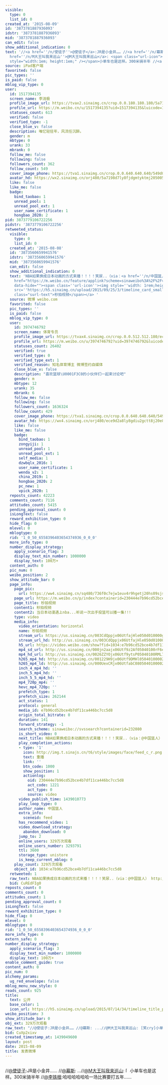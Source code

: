 ```yaml
---
visible:
  type: 0
  list_id: 0
created_at: '2015-08-09'
id: '3873781887936093'
idstr: '3873781887936093'
mid: '3873781887936093'
can_edit: false
show_additional_indication: 0
text: '//<a href=''/n/使徒子''>@使徒子</a>:JR是小金井…… //<a href=''/n/幕斯''>@幕斯</a>: ...//<a
  href=''/n/M大王叫我来巡山''>@M大王叫我来巡山</a>: <span class="url-icon"><img alt=[笑cry] src="https://h5.sinaimg.cn/m/emoticon/icon/default/d_xiaoku-f2bd11b506.png"
  style="width:1em; height:1em;" /></span>小单车也是这样。300米骑半年 //<a href=''/n/李铁根''>@李铁根</a>:哈哈哈哈哈哈一场比赛要打五年……'
source: iPad客户端
favorited: false
pic_types: ''
is_paid: false
mblog_vip_type: 0
user:
  id: 1517394135
  screen_name: 李消极
  profile_image_url: https://tvax2.sinaimg.cn/crop.0.0.180.180.180/5a7198d7ly8fjdgmtyktmj20500500so.jpg?KID=imgbed,tva&Expires=1606399543&ssig=uvsFeY8clS
  profile_url: https://m.weibo.cn/u/1517394135?uid=1517394135&luicode=10000011&lfid=2304131517394135_-_WEIBO_SECOND_PROFILE_WEIBO
  statuses_count: 613
  verified: false
  verified_type: -1
  close_blue_v: false
  description: 唯忆轻狂年，风流任沉醉。
  gender: m
  mbtype: 0
  urank: 33
  mbrank: 0
  follow_me: false
  following: false
  followers_count: 362
  follow_count: 549
  cover_image_phone: https://tva1.sinaimg.cn/crop.0.0.640.640.640/549d0121tw1egm1kjly3jj20hs0hsq4f.jpg
  avatar_hd: https://wx2.sinaimg.cn/orj480/5a7198d7ly8fjdgmtyktmj20500500so.jpg
  like: false
  like_me: false
  badge:
    bind_taobao: 1
    unread_pool: 1
    unread_pool_ext: 1
    user_name_certificate: 1
    hongbao_2020: 2
pid: 3873779106722256
pidstr: '3873779106722256'
retweeted_status:
  visible:
    type: 0
    list_id: 0
  created_at: '2015-08-08'
  id: '3873560659941576'
  idstr: '3873560659941576'
  mid: '3873560659941576'
  can_edit: false
  show_additional_indication: 0
  text: 'NBA如果换成日本动画的方式来播！！！！笑尿..（via：<a href=''/n/中国篮人''>@中国篮人</a>） <a data-url="http://t.cn/RLQ1BU3"
    href="https://m.weibo.cn/feature/applink?scheme=sinaweibo%3A%2F%2Fvideotimeline%3Fmid%3D3873560659941576%26oid%3D1034%3Ae7b96cd52bce4b7df11ca446bc7cc5d8%26url_type%3D39%26object_type%3Dvideo%26pos%3D1"
    data-hide=""><span class=''url-icon''><img style=''width: 1rem;height: 1rem''
    src=''https://h5.sinaimg.cn/upload/2015/09/25/3/timeline_card_small_video_default.png''></span><span
    class="surl-text">秒拍视频</span></a> '
  source: 微博 weibo.com
  favorited: false
  pic_types: ''
  is_paid: false
  mblog_vip_type: 0
  user:
    id: 3974746792
    screen_name: 体育专员
    profile_image_url: https://tvax4.sinaimg.cn/crop.0.0.512.512.180/ece9d2a8ly8gdiu2gctt8j20e80e874s.jpg?KID=imgbed,tva&Expires=1606399543&ssig=9SluwJQZEf
    profile_url: https://m.weibo.cn/u/3974746792?uid=3974746792&luicode=10000011&lfid=2304131517394135_-_WEIBO_SECOND_PROFILE_WEIBO
    statuses_count: 26402
    verified: true
    verified_type: 0
    verified_type_ext: 1
    verified_reason: 知名体育博主 微博签约自媒体
    close_blue_v: false
    description: "喜欢篮球\U0001F3C0的小伙伴们一起来讨论吧"
    gender: m
    mbtype: 12
    urank: 35
    mbrank: 6
    follow_me: false
    following: false
    followers_count: 1636324
    follow_count: 429
    cover_image_phone: https://tva1.sinaimg.cn/crop.0.0.640.640.640/549d0121tw1egm1kjly3jj20hs0hsq4f.jpg
    avatar_hd: https://wx4.sinaimg.cn/orj480/ece9d2a8ly8gdiu2gctt8j20e80e874s.jpg
    like: false
    like_me: false
    badge:
      bind_taobao: 1
      zongyiji: 1
      unread_pool: 1
      unread_pool_ext: 1
      self_media: 1
      dzwbqlx_2016: 1
      user_name_certificate: 1
      wenda_v2: 1
      china_2019: 1
      hongbao_2020: 2
      pc_new: 1
      vpick_2020: 1
  reposts_count: 42223
  comments_count: 7116
  attitudes_count: 5415
  pending_approval_count: 0
  isLongText: false
  reward_exhibition_type: 0
  hide_flag: 0
  mlevel: 0
  mblogtype: 0
  rid: '1_0_50_6558396403654374936_0_0_0'
  more_info_type: 0
  number_display_strategy:
    apply_scenario_flag: 3
    display_text_min_number: 1000000
    display_text: 100万+
  content_auth: 0
  pic_num: 0
  weibo_position: 2
  show_attitude_bar: 0
  page_info:
    page_pic:
      url: https://ww4.sinaimg.cn/sq480/736f0c7ejw1euv4r9hgetj20hs09sjsa.jpg
    page_url: https://m.weibo.cn/p/index?containerid=230444e7b96cd52bce4b7df11ca446bc7cc5d8&url_type=39&object_type=video&pos=2&luicode=10000011&lfid=2304131517394135_-_WEIBO_SECOND_PROFILE_WEIBO
    page_title: 秒拍视频
    content1: 秒拍视频
    content2: 当日本动漫遇上nba...听说一次出手投篮可以播一集!!!
    type: video
    media_info:
      video_orientation: horizontal
      name: 秒拍视频
      stream_url: https://us.sinaimg.cn/003CdQppjx06UtfajHle050d010000g50k01.m3u8?ori=0&ps=1CwnkDw1GXwCQx&Expires=1606392343&ssig=vIF%2BNtyL95&KID=unistore,video
      stream_url_hd: http://us.sinaimg.cn/003CdQppjx06UtfajHle050d010000g50k01.m3u8?ori=0&ps=1CwnkDw1GXwCQx&Expires=1606392343&ssig=vIF%2BNtyL95&KID=unistore,video
      h5_url: https://video.weibo.com/show?fid=1034:e7b96cd52bce4b7df11ca446bc7cc5d8
      mp4_sd_url: http://us.sinaimg.cn/000jn2aajx06Utf9z2Af05040100rF6e0k01.mp4?ori=0&ps=1CwnkDw1GXwCQx&Expires=1606392343&ssig=FTVy%2FplbJl&KID=unistore,video
      mp4_hd_url: http://us.sinaimg.cn/0026ZZYOjx06Utf9ytsP05040100RML70k01.mp4?ori=0&ps=1CwnkDw1GXwCQx&Expires=1606392343&ssig=T1wB8xiLXg&KID=unistore,video
      h265_mp4_hd: http://us.sinaimg.cn/001229H9jx06Utf9DMHl0504010000220k01.m3u8?ori=0&ps=1CwnkDw1GXwCQx&Expires=1606392343&ssig=tvKoFH8gDM&KID=unistore,video
      h265_mp4_ld: http://us.sinaimg.cn/000UexCRjx06UtfabC080504010000220k01.m3u8?ori=0&ps=1CwnkDw1GXwCQx&Expires=1606392343&ssig=oK23UR%2B1td&KID=unistore,video
      inch_4_mp4_hd: ''
      inch_5_mp4_hd: ''
      inch_5_5_mp4_hd: ''
      mp4_720p_mp4: ''
      hevc_mp4_720p: ''
      prefetch_type: 1
      prefetch_size: 262144
      act_status: 1
      protocol: general
      media_id: e7b96cd52bce4b7df11ca446bc7cc5d8
      origin_total_bitrate: 0
      duration: 141
      forward_strategy: -1
      search_scheme: sinaweibo://svssearch?containerid=232080
      is_short_video: 0
      next_title: NBA如果换成日本动画的方式来播！！！！笑尿..（via：@中国篮人） ​​​
      play_completion_actions:
      - type: '1'
        icon: http://img.t.sinajs.cn/t6/style/images/face/feed_c_r.png
        text: 重播
        link: ''
        btn_code: 1000
        show_position: 1
        actionlog:
          oid: 230444e7b96cd52bce4b7df11ca446bc7cc5d8
          act_code: 1221
          act_type: 0
          source: video
      video_publish_time: 1439010773
      play_loop_type: 0
      author_name: 中国篮人
      extra_info:
        sceneid: feed
      has_recommend_video: 1
      video_download_strategy:
        abandon_download: 0
      jump_to: 2
      online_users: 329万次观看
      online_users_number: 3293791
      ttl: 3600
      storage_type: unistore
      is_keep_current_mblog: 0
    play_count: 329万次观看
    object_id: 1034:e7b96cd52bce4b7df11ca446bc7cc5d8
  retweeted: 1
  raw_text: NBA如果换成日本动画的方式来播！！！！笑尿..（via：@中国篮人） http://t.cn/RLQ1BU3 ​​​
  bid: CuREdFIg0
reposts_count: 0
comments_count: 0
attitudes_count: 1
pending_approval_count: 0
isLongText: false
reward_exhibition_type: 0
hide_flag: 0
mlevel: 0
mblogtype: 0
rid: '1_0_50_6558396403654374936_0_0_0'
more_info_type: 0
extern_safe: 0
number_display_strategy:
  apply_scenario_flag: 3
  display_text_min_number: 1000000
  display_text: 100万+
enable_comment_guide: true
content_auth: 0
pic_num: 0
alchemy_params:
  ug_red_envelope: false
mblog_menu_new_style: 0
reads_count: 925
title:
  text: 公开
  base_color: 1
  icon_url: https://h5.sinaimg.cn/upload/2015/07/14/34/timeline_title_public_default.png
weibo_position: 3
show_attitude_bar: 0
obj_ext: 329万次观看
raw_text: "//@使徒子:JR是小金井…… //@幕斯: ...//@M大王叫我来巡山: [笑cry]小单车也是这样。300米骑半年 //@李铁根:哈哈哈哈哈哈一场比赛要打五年……"
bid: CuXp2xixv
created_timestamp_at: 1439049600
layout: post
date: 2015-08-09
title: 发表微博
---
```


![]()

//<a href='/n/使徒子'>@使徒子</a>:JR是小金井…… //<a href='/n/幕斯'>@幕斯</a>: ...//<a href='/n/M大王叫我来巡山'>@M大王叫我来巡山</a>: <span class="url-icon"><img alt=[笑cry] src="https://h5.sinaimg.cn/m/emoticon/icon/default/d_xiaoku-f2bd11b506.png" style="width:1em; height:1em;" /></span>小单车也是这样。300米骑半年 //<a href='/n/李铁根'>@李铁根</a>:哈哈哈哈哈哈一场比赛要打五年……

